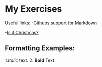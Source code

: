 # My Exercises

Useful links:
-[Githubs support for
Markdown](https://docs.github.com/en/get-started/writing-on-github/getting-started-with-writing-and-formatting-on-github/basic-writing-and-formatting-syntax)

-[Is it Christmas?](https://isitchristmas.com)

## Formatting Examples:

1.*Italic* text.
2. **Bold** Text.
